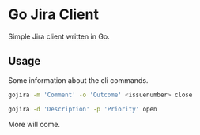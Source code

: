 Go Jira Client
==============

Simple Jira client written in Go.

Usage
-----

Some information about the cli commands.

```bash
gojira -m 'Comment' -o 'Outcome' <issuenumber> close
```

```bash
gojira -d 'Description' -p 'Priority' open
```

More will come.
